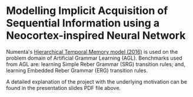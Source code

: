 # Modelling Implicit Acquisition of Sequential Information using a Neocortex-inspired Neural Network
Numenta's [Hierarchical Temporal Memory model (2016)](https://numenta.com/neuroscience-research/research-publications/papers/why-neurons-have-thousands-of-synapses-theory-of-sequence-memory-in-neocortex/) is used on the problem domain of Artificial Grammar Learning (AGL). Benchmarks used from AGL are: learning Simple Reber Grammar (SRG) transition rules; and, learning Embedded Reber Grammar (ERG) transition rules.

A detailed explanation of the project with the underlying motivation can be found in the presentation slides PDF file above.
